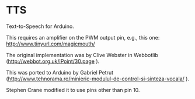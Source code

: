 TTS
===

Text-to-Speech for Arduino.

This requires an amplifier on the PWM output pin, e.g., this one:
http://www.tinyurl.com/magicmouth/

The original implementation was by Clive Webster in Webbotlib 
(http://webbot.org.uk/iPoint/30.page ).

This was ported to Arduino by Gabriel Petrut
(http://www.tehnorama.ro/minieric-modulul-de-control-si-sinteza-vocala/ ).

Stephen Crane modified it to use pins other than pin 10.
